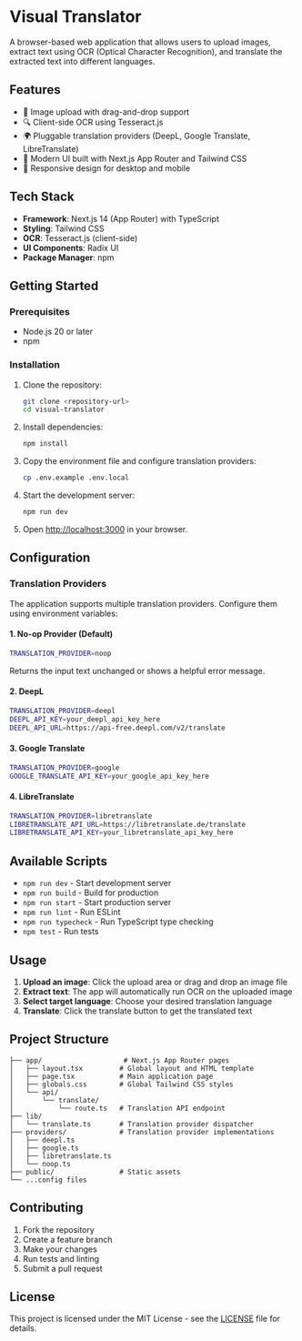 # Visual Translator

A browser-based web application that allows users to upload images, extract text using OCR (Optical Character Recognition), and translate the extracted text into different languages.

## Features

- 📸 Image upload with drag-and-drop support
- 🔍 Client-side OCR using Tesseract.js
- 🌍 Pluggable translation providers (DeepL, Google Translate, LibreTranslate)
- 🎨 Modern UI built with Next.js App Router and Tailwind CSS
- 📱 Responsive design for desktop and mobile

## Tech Stack

- **Framework**: Next.js 14 (App Router) with TypeScript
- **Styling**: Tailwind CSS
- **OCR**: Tesseract.js (client-side)
- **UI Components**: Radix UI
- **Package Manager**: npm

## Getting Started

### Prerequisites

- Node.js 20 or later
- npm

### Installation

1. Clone the repository:
   ```bash
   git clone <repository-url>
   cd visual-translator
   ```

2. Install dependencies:
   ```bash
   npm install
   ```

3. Copy the environment file and configure translation providers:
   ```bash
   cp .env.example .env.local
   ```

4. Start the development server:
   ```bash
   npm run dev
   ```

5. Open [http://localhost:3000](http://localhost:3000) in your browser.

## Configuration

### Translation Providers

The application supports multiple translation providers. Configure them using environment variables:

#### 1. No-op Provider (Default)
```bash
TRANSLATION_PROVIDER=noop
```
Returns the input text unchanged or shows a helpful error message.

#### 2. DeepL
```bash
TRANSLATION_PROVIDER=deepl
DEEPL_API_KEY=your_deepl_api_key_here
DEEPL_API_URL=https://api-free.deepl.com/v2/translate
```

#### 3. Google Translate
```bash
TRANSLATION_PROVIDER=google
GOOGLE_TRANSLATE_API_KEY=your_google_api_key_here
```

#### 4. LibreTranslate
```bash
TRANSLATION_PROVIDER=libretranslate
LIBRETRANSLATE_API_URL=https://libretranslate.de/translate
LIBRETRANSLATE_API_KEY=your_libretranslate_api_key_here
```

## Available Scripts

- `npm run dev` - Start development server
- `npm run build` - Build for production
- `npm run start` - Start production server
- `npm run lint` - Run ESLint
- `npm run typecheck` - Run TypeScript type checking
- `npm test` - Run tests

## Usage

1. **Upload an image**: Click the upload area or drag and drop an image file
2. **Extract text**: The app will automatically run OCR on the uploaded image
3. **Select target language**: Choose your desired translation language
4. **Translate**: Click the translate button to get the translated text

## Project Structure

```
├── app/                    # Next.js App Router pages
│   ├── layout.tsx         # Global layout and HTML template
│   ├── page.tsx           # Main application page
│   ├── globals.css        # Global Tailwind CSS styles
│   └── api/
│       └── translate/
│           └── route.ts   # Translation API endpoint
├── lib/
│   └── translate.ts       # Translation provider dispatcher
├── providers/             # Translation provider implementations
│   ├── deepl.ts
│   ├── google.ts
│   ├── libretranslate.ts
│   └── noop.ts
├── public/                # Static assets
└── ...config files
```

## Contributing

1. Fork the repository
2. Create a feature branch
3. Make your changes
4. Run tests and linting
5. Submit a pull request

## License

This project is licensed under the MIT License - see the [LICENSE](LICENSE) file for details.